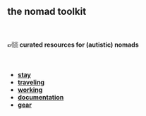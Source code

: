 ## the nomad toolkit

<br>

#### 👉🏼 curated resources for (autistic) nomads

<br>

* **[stay](docs/lodging.md)**
* **[traveling](docs/traveling.md)**
* **[working](docs/working.md)**
* **[documentation](docs/documentation.md)**
* **[gear](docs/gear.md)**




